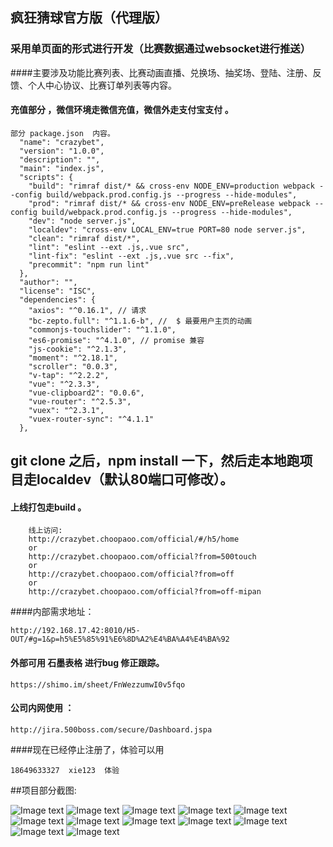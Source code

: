 ## 疯狂猜球官方版（代理版）
### 采用单页面的形式进行开发（比赛数据通过websocket进行推送）
####主要涉及功能比赛列表、比赛动画直播、兑换场、抽奖场、登陆、注册、反馈、个人中心协议、比赛订单列表等内容。
#### 充值部分 ，微信环境走微信充值，微信外走支付宝支付 。
~~~
部分 package.json  内容。
  "name": "crazybet",
  "version": "1.0.0",
  "description": "",
  "main": "index.js",
  "scripts": {
    "build": "rimraf dist/* && cross-env NODE_ENV=production webpack --config build/webpack.prod.config.js --progress --hide-modules",
    "prod": "rimraf dist/* && cross-env NODE_ENV=preRelease webpack --config build/webpack.prod.config.js --progress --hide-modules",
    "dev": "node server.js",
    "localdev": "cross-env LOCAL_ENV=true PORT=80 node server.js",
    "clean": "rimraf dist/*",
    "lint": "eslint --ext .js,.vue src",
    "lint-fix": "eslint --ext .js,.vue src --fix",
    "precommit": "npm run lint"
  },
  "author": "",
  "license": "ISC",
  "dependencies": {
    "axios": "^0.16.1", // 请求
    "bc-zepto.full": "^1.1.6-b", //  $ 最要用户主页的动画
    "commonjs-touchslider": "^1.1.0",
    "es6-promise": "^4.1.0", // promise 兼容
    "js-cookie": "^2.1.3",
    "moment": "^2.18.1",
    "scroller": "0.0.3",
    "v-tap": "^2.2.2",
    "vue": "^2.3.3",
    "vue-clipboard2": "0.0.6",
    "vue-router": "^2.5.3",
    "vuex": "^2.3.1",
    "vuex-router-sync": "^4.1.1"
  },
~~~

## git clone 之后，npm install 一下，然后走本地跑项目走localdev（默认80端口可修改）。 
#### 上线打包走build 。

~~~
    线上访问:
    http://crazybet.choopaoo.com/official/#/h5/home
    or
    http://crazybet.choopaoo.com/official?from=500touch
    or
    http://crazybet.choopaoo.com/official?from=off
    or
    http://crazybet.choopaoo.com/official?from=off-mipan
~~~
####内部需求地址：
~~~
http://192.168.17.42:8010/H5-OUT/#g=1&p=h5%E5%85%91%E6%8D%A2%E4%BA%A4%E4%BA%92
~~~

#### 外部可用 石墨表格 进行bug 修正跟踪。
~~~
https://shimo.im/sheet/FnWezzumwI0v5fqo
~~~
#### 公司内网使用 ：
 ~~~
 http://jira.500boss.com/secure/Dashboard.jspa
 ~~~
 
 ####现在已经停止注册了，体验可以用
 ~~~
 18649633327  xie123  体验
  ~~~
 ##项目部分截图:
 
 ![Image text](https://raw.githubusercontent.com/katoto/crazyOfficial/master/projectImg/1.png)
 ![Image text](https://raw.githubusercontent.com/katoto/crazyOfficial/master/projectImg/2.png)
 ![Image text](https://raw.githubusercontent.com/katoto/crazyOfficial/master/projectImg/3.png)
 ![Image text](https://raw.githubusercontent.com/katoto/crazyOfficial/master/projectImg/4.png)
 ![Image text](https://raw.githubusercontent.com/katoto/crazyOfficial/master/projectImg/5.png)
 ![Image text](https://raw.githubusercontent.com/katoto/crazyOfficial/master/projectImg/6.png)
 ![Image text](https://raw.githubusercontent.com/katoto/crazyOfficial/master/projectImg/7.png)
 ![Image text](https://raw.githubusercontent.com/katoto/crazyOfficial/master/projectImg/8.png)
 ![Image text](https://raw.githubusercontent.com/katoto/crazyOfficial/master/projectImg/9.png)
 ![Image text](https://raw.githubusercontent.com/katoto/crazyOfficial/master/projectImg/10.png)
 ![Image text](https://raw.githubusercontent.com/katoto/crazyOfficial/master/projectImg/11.png)
 ![Image text](https://raw.githubusercontent.com/katoto/crazyOfficial/master/projectImg/12.png)

